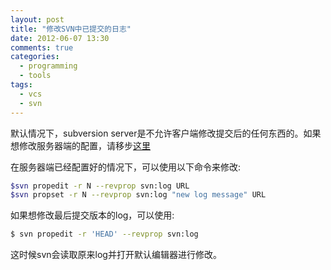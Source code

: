```yaml
---
layout: post
title: "修改SVN中已提交的日志"
date: 2012-06-07 13:30
comments: true
categories: 
  - programming
  - tools
tags: 
  - vcs
  - svn
---
```


默认情况下，subversion server是不允许客户端修改提交后的任何东西的。如果想修改服务器端的配置，请移步[这里](http://blog.csdn.net/karl_max/article/details/7035866)

在服务器端已经配置好的情况下，可以使用以下命令来修改:

```sh
$svn propedit -r N --revprop svn:log URL 
$svn propset -r N --revprop svn:log "new log message" URL 
```

如果想修改最后提交版本的log，可以使用:

```sh
$ svn propedit -r 'HEAD' --revprop svn:log 
```

这时候svn会读取原来log并打开默认编辑器进行修改。
